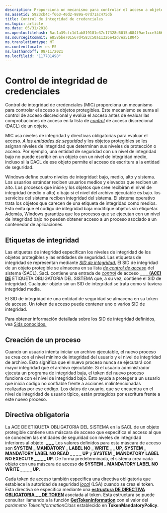 ```yaml
---
description: Proporciona un mecanismo para controlar el acceso a objetos protegibles.
ms.assetid: 5923cb4c-f663-40d2-989a-07d71ac475db
title: Control de integridad de credenciales
ms.topic: article
ms.date: 05/31/2018
ms.openlocfilehash: 5ac1a39cfc1d1ab819181e37c17328d6015a884f9ae1cce546643480351341b4
ms.sourcegitcommit: e858bbe701567d4583c50a11326e42d7ea51804b
ms.translationtype: MT
ms.contentlocale: es-ES
ms.lasthandoff: 08/11/2021
ms.locfileid: "117781498"
---
```

# <a name="mandatory-integrity-control"></a>Control de integridad de credenciales

Control de integridad de credenciales (MIC) proporciona un mecanismo para controlar el acceso a objetos protegibles. Este mecanismo se suma al control de acceso discrecional y evalúa el acceso antes de evaluar las comprobaciones de acceso en la lista de [*control*](/windows/desktop/SecGloss/d-gly) de acceso discrecional (DACL) de un objeto.

MIC usa niveles de integridad y directivas obligatorias para evaluar el acceso. [*A las entidades de seguridad*](/windows/desktop/SecGloss/s-gly) y los objetos protegibles se les asignan niveles de integridad que determinan sus niveles de protección o acceso. Por ejemplo, una entidad de seguridad con un nivel de integridad bajo no puede escribir en un objeto con un nivel de integridad medio, incluso si la DACL de ese objeto permite el acceso de escritura a la entidad de seguridad.

Windows define cuatro niveles de integridad: bajo, medio, alto y sistema. Los usuarios estándar reciben usuarios medios y elevados que reciben un alto. Los procesos que inicie y los objetos que cree recibirán el nivel de integridad (medio o alto) o bajo si el nivel del archivo ejecutable es bajo. los servicios del sistema reciben integridad del sistema. El sistema operativo trata los objetos que carecen de una etiqueta de integridad como medios. Esto evita que el código de integridad baja modifique objetos sin etiquetar. Además, Windows garantiza que los procesos que se ejecutan con un nivel de integridad bajo no pueden obtener acceso a un proceso asociado a un contenedor de aplicaciones.

## <a name="integrity-labels"></a>Etiquetas de integridad

Las etiquetas de integridad especifican los niveles de integridad de los objetos protegibles y las entidades de seguridad. Las etiquetas de integridad se representan mediante [*SID de integridad.*](/windows/desktop/SecGloss/i-gly) El SID de integridad de un objeto protegible se almacena en su lista [*de control de acceso*](/windows/desktop/SecGloss/s-gly) del sistema (SACL). SacL contiene una entrada de [*control*](/windows/desktop/SecGloss/a-gly) de acceso [**\_ \_ \_ (ACE) DE**](/windows/desktop/api/Winnt/ns-winnt-system_mandatory_label_ace) ETIQUETA OBLIGATORIA DEL SISTEMA que, a su vez, contiene el SID de integridad. Cualquier objeto sin un SID de integridad se trata como si tuviera integridad media.

El SID de integridad de una entidad de seguridad se almacena en su token de acceso. Un token de acceso puede contener uno o varios SID de integridad.

Para obtener información detallada sobre los SID de integridad definidos, vea [Sids conocidos.](well-known-sids.md)

## <a name="process-creation"></a>Creación de un proceso

Cuando un usuario intenta iniciar un archivo ejecutable, el nuevo proceso se crea con el nivel mínimo de integridad del usuario y el nivel de integridad de archivo. Esto significa que el nuevo proceso nunca se ejecutará con mayor integridad que el archivo ejecutable. Si el usuario administrador ejecuta un programa de integridad baja, el token del nuevo proceso funciona con el nivel de integridad bajo. Esto ayuda a proteger a un usuario que inicia código no confiable frente a acciones malintencionadas realizadas por ese código. Los datos de usuario, que se encuentra en el nivel de integridad de usuario típico, están protegidos por escritura frente a este nuevo proceso.

## <a name="mandatory-policy"></a>Directiva obligatoria

La ACE DE ETIQUETA OBLIGATORIA DEL SISTEMA en la SACL de un objeto protegible contiene una máscara de acceso que especifica el acceso al que se conceden las entidades de seguridad con niveles de integridad inferiores al objeto. [**\_ \_ \_**](/windows/desktop/api/Winnt/ns-winnt-system_mandatory_label_ace) Los valores definidos para esta máscara de acceso son **SYSTEM \_ MANDATORY \_ LABEL NO \_ WRITE \_ \_ UP**, **SYSTEM \_ MANDATORY LABEL NO READ \_ \_ \_ \_ UP** y **SYSTEM \_ MANDATORY LABEL NO EXECUTE \_ \_ \_ \_ UP**. De forma predeterminada, el sistema crea cada objeto con una máscara de acceso **de SYSTEM \_ MANDATORY LABEL NO WRITE \_ \_ \_ \_ UP**.

Cada token de acceso también especifica una directiva obligatoria que establece la autoridad de seguridad [*local*](/windows/desktop/SecGloss/l-gly) (LSA) cuando se crea el token. Esta directiva se especifica mediante una [**estructura DE DIRECTIVA OBLIGATORIA \_ \_ DE TOKEN**](/windows/desktop/api/Winnt/ns-winnt-token_mandatory_policy) asociada al token. Esta estructura se puede consultar llamando a la función [**GetTokenInformation**](/windows/win32/api/securitybaseapi/nf-securitybaseapi-gettokeninformation) con el valor del *parámetro TokenInformationClass* establecido en **TokenMandatoryPolicy**.

 

 
